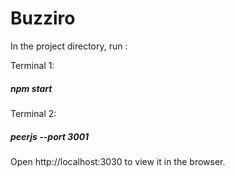 # Buzziro

In the project directory, run :

Terminal 1:  
##### npm start    

Terminal 2:  
##### peerjs --port 3001     
  
  
  
Open http://localhost:3030 to view it in the browser.
